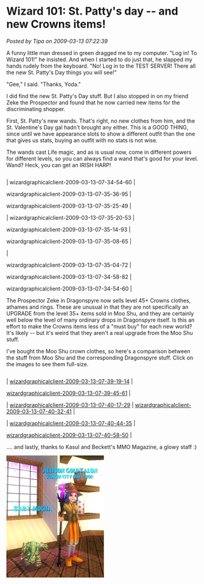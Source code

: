 # Wizard 101: St. Patty's day -- and new Crowns items!

*Posted by Tipa on 2009-03-13 07:22:39*

A funny little man dressed in green dragged me to my computer. "Log in! To Wizard 101!" he insisted. And when I started to do just that, he slapped my hands rudely from the keyboard. "No! Log in to the TEST SERVER! There all the new St. Patty's Day things you will see!"

"Gee," I said. "Thanks, Yoda."

I did find the new St. Patty's Day stuff. But I also stopped in on my friend Zeke the Prospector and found that he now carried new items for the discriminating shopper.

First, St. Patty's new wands. That's right, no new clothes from him, and the St. Valentine's Day gal hadn't brought any either. This is a GOOD THING, since until we have appearance slots to show a different outfit than the one that gives us stats, buying an outfit with no stats is not wise.

The wands cast Life magic, and as is usual now, come in different powers for different levels, so you can always find a wand that's good for your level. Wand? Heck, you can get an IRISH HARP!



|  |  |  |
| --- | --- | --- |
|
 wizardgraphicalclient-2009-03-13-07-34-54-60 |

 wizardgraphicalclient-2009-03-13-07-35-36-95 |

 wizardgraphicalclient-2009-03-13-07-35-25-49 |


|
 wizardgraphicalclient-2009-03-13-07-35-20-53 |

 wizardgraphicalclient-2009-03-13-07-35-14-93 |

 wizardgraphicalclient-2009-03-13-07-35-08-65 |

|

 wizardgraphicalclient-2009-03-13-07-35-04-72 |

 wizardgraphicalclient-2009-03-13-07-34-58-82 |

 wizardgraphicalclient-2009-03-13-07-34-54-60 |




The Prospector Zeke in Dragonspyre now sells level 45+ Crowns clothes, athames and rings. These are unusual in that they are not specifically an UPGRADE from the level 35+ items sold in Moo Shu, and they are certainly well below the level of many ordinary drops in Dragonspyre itself. Is this an effort to make the Crowns items less of a "must buy" for each new world? It's likely -- but it's weird that they aren't a real upgrade from the Moo Shu stuff.

I've bought the Moo Shu crown clothes, so here's a comparison between the stuff from Moo Shu and the corresponding Dragonspyre stuff. Click on the images to see them full-size.



|  |  |
| --- | --- |
|
 [wizardgraphicalclient-2009-03-13-07-39-19-14](../uploads/2009/03/wizardgraphicalclient-2009-03-13-07-39-19-14.jpg) |

 [wizardgraphicalclient-2009-03-13-07-39-45-61](../uploads/2009/03/wizardgraphicalclient-2009-03-13-07-39-45-61.jpg) |

|
 [wizardgraphicalclient-2009-03-13-07-40-17-29](../uploads/2009/03/wizardgraphicalclient-2009-03-13-07-40-17-29.jpg) |
 [wizardgraphicalclient-2009-03-13-07-40-32-41](../uploads/2009/03/wizardgraphicalclient-2009-03-13-07-40-32-41.jpg) |

|
 [wizardgraphicalclient-2009-03-13-07-40-44-35](../uploads/2009/03/wizardgraphicalclient-2009-03-13-07-40-44-35.jpg) |

 [wizardgraphicalclient-2009-03-13-07-40-58-50](../uploads/2009/03/wizardgraphicalclient-2009-03-13-07-40-58-50.jpg) |




.... and lastly, thanks to Kasul and Beckett's MMO Magazine, a glowy staff :)

![wizardgraphicalclient-2009-03-12-18-30-52-67](../uploads/2009/03/wizardgraphicalclient-2009-03-12-18-30-52-67.jpg "wizardgraphicalclient-2009-03-12-18-30-52-67")






